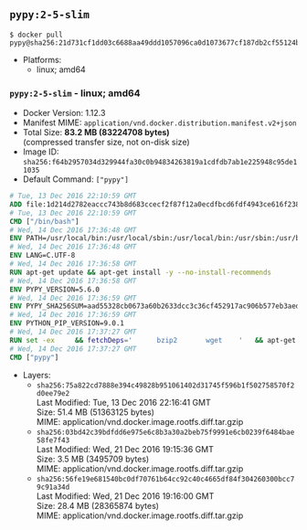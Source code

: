 ## `pypy:2-5-slim`

```console
$ docker pull pypy@sha256:21d731cf1dd03c6688aa49ddd1057096ca0d1073677cf187db2cf55124b972b1
```

-	Platforms:
	-	linux; amd64

### `pypy:2-5-slim` - linux; amd64

-	Docker Version: 1.12.3
-	Manifest MIME: `application/vnd.docker.distribution.manifest.v2+json`
-	Total Size: **83.2 MB (83224708 bytes)**  
	(compressed transfer size, not on-disk size)
-	Image ID: `sha256:f64b2957034d329944fa30c0b94834263819a1cdfdb7ab1e225948c95de11035`
-	Default Command: `["pypy"]`

```dockerfile
# Tue, 13 Dec 2016 22:10:59 GMT
ADD file:1d214d2782eaccc743b8d683ccecf2f87f12a0ecdfbcd6fdf4943ce616f23870 in / 
# Tue, 13 Dec 2016 22:10:59 GMT
CMD ["/bin/bash"]
# Wed, 14 Dec 2016 17:36:48 GMT
ENV PATH=/usr/local/bin:/usr/local/sbin:/usr/local/bin:/usr/sbin:/usr/bin:/sbin:/bin
# Wed, 14 Dec 2016 17:36:48 GMT
ENV LANG=C.UTF-8
# Wed, 14 Dec 2016 17:36:58 GMT
RUN apt-get update && apt-get install -y --no-install-recommends 		ca-certificates 		libexpat1 		libffi6 		libgdbm3 		libsqlite3-0 	&& rm -rf /var/lib/apt/lists/*
# Wed, 14 Dec 2016 17:36:58 GMT
ENV PYPY_VERSION=5.6.0
# Wed, 14 Dec 2016 17:36:59 GMT
ENV PYPY_SHA256SUM=aad55328cb0673a60b2633dcc3c36cf452917ac906b577eb3aed5876a7666fca
# Wed, 14 Dec 2016 17:36:59 GMT
ENV PYTHON_PIP_VERSION=9.0.1
# Wed, 14 Dec 2016 17:37:27 GMT
RUN set -ex 	&& fetchDeps=' 		bzip2 		wget 	' 	&& apt-get update && apt-get install -y $fetchDeps --no-install-recommends && rm -rf /var/lib/apt/lists/* 		&& wget -O pypy.tar.bz2 "https://bitbucket.org/pypy/pypy/downloads/pypy2-v${PYPY_VERSION}-linux64.tar.bz2" 	&& echo "$PYPY_SHA256SUM  pypy.tar.bz2" | sha256sum -c 	&& tar -xjC /usr/local --strip-components=1 -f pypy.tar.bz2 	&& rm pypy.tar.bz2 			&& wget -O /tmp/get-pip.py 'https://bootstrap.pypa.io/get-pip.py' 		&& pypy /tmp/get-pip.py "pip==$PYTHON_PIP_VERSION" 		&& rm /tmp/get-pip.py 	&& pip install --no-cache-dir --upgrade --force-reinstall "pip==$PYTHON_PIP_VERSION" 	&& [ "$(pip list |tac|tac| awk -F '[ ()]+' '$1 == "pip" { print $2; exit }')" = "$PYTHON_PIP_VERSION" ] 		&& apt-get purge -y --auto-remove $fetchDeps 	&& rm -rf ~/.cache
# Wed, 14 Dec 2016 17:37:27 GMT
CMD ["pypy"]
```

-	Layers:
	-	`sha256:75a822cd7888e394c49828b951061402d31745f596b1f502758570f2d0ee79e2`  
		Last Modified: Tue, 13 Dec 2016 22:16:41 GMT  
		Size: 51.4 MB (51363125 bytes)  
		MIME: application/vnd.docker.image.rootfs.diff.tar.gzip
	-	`sha256:03bd42c39bdfdd6e975e6c8b3a30a2beb75f9991e6cb0239f6484bae58fe7f43`  
		Last Modified: Wed, 21 Dec 2016 19:15:36 GMT  
		Size: 3.5 MB (3495709 bytes)  
		MIME: application/vnd.docker.image.rootfs.diff.tar.gzip
	-	`sha256:56fe19e681540bc0df70761b64cc92c40c4665df84f304260300bcc79c91a34d`  
		Last Modified: Wed, 21 Dec 2016 19:16:00 GMT  
		Size: 28.4 MB (28365874 bytes)  
		MIME: application/vnd.docker.image.rootfs.diff.tar.gzip
